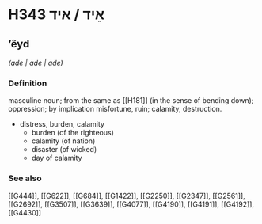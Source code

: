 # H343 אֵיד / איד

## ʼêyd

_(ade | ade | ade)_

### Definition

masculine noun; from the same as [[H181]] (in the sense of bending down); oppression; by implication misfortune, ruin; calamity, destruction.

- distress, burden, calamity
    - burden (of the righteous)
    - calamity (of nation)
    - disaster (of wicked)
    - day of calamity
### See also

[[G444]], [[G622]], [[G684]], [[G1422]], [[G2250]], [[G2347]], [[G2561]], [[G2692]], [[G3507]], [[G3639]], [[G4077]], [[G4190]], [[G4191]], [[G4192]], [[G4430]]

